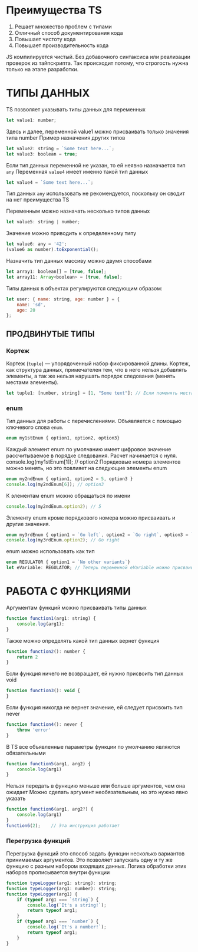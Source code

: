 # Преимущества TS
1. Решает множество проблем с типами
2. Отличный способ документирования кода
3. Повышает чистоту кода
4. Повышает производительность кода

JS компилируется чистый. Без добавочного синтаксиса или реализации проверок из тайпскрипта.
Так происходит потому, что строгость нужна только на этапе разработки.

# ТИПЫ ДАННЫХ
TS позволяет указывать типы данных для переменных
```js
let value1: number;
```
Здесь и далее, переменной value1 можно присваивать только значения типа number
Пример назначения других типов
```js
let value2: string = `Some text here...`;
let value3: boolean = true;
```


Если тип данных переменной не указан, то ей неявно назначается тип `any`
Переменная `value4` имеет именно такой тип данных
```js 
let value4 = `Some text here...`;
```
Тип данных `any` использовать не рекомендуется, поскольку он сводит на нет преимущества TS


Переменным можно назначать несколько типов данных
```js
let value5: string | number;
```


Значение можно приводить к определенному типу
```js
let value6: any = '42';
(value6 as number).toExponential();
```


Назначить тип данных массиву можно двумя способами
```js
let array1: boolean[] = [true, false];
let array11: Array<boolean> = [true, false];
```

Типы данных в объектах регулируются следующим образом:
```js
let user: { name: string, age: number } = {
    name: 'sd',
    age: 20
};
```

## ПРОДВИНУТЫЕ ТИПЫ
### Кортеж
Кортеж (`tuple`) — упорядоченный набор фиксированной длины.
Кортеж, как структура данных, примечателен тем, что в него нельзя добавлять элементы, а так же нельзя нарушать порядок следования (менять местами элементы).
```js
let tuple1: [number, string] = [1, "Some text"]; // Если поменять местами значения, это вызовет ошибку
```
### enum
Тип данных для работы с перечислениями.
Объявляется с помощью ключевого слова `enum`.
```js
enum my1stEnum { option1, option2, option3}
```
Каждый элемент enum по умолчанию имеет цифровое значение рассчитываемое в порядке следования. Расчет начинается с нуля.
console.log(my1stEnum[1]); // option2
Порядковые номера элементов можно менять, но это повлияет на следующие элементы enum
```js
enum my2ndEnum { option1, option2 = 5, option3 }
console.log(my2ndEnum[6]); // option3
```
К элементам enum можно обращаться по имени
```js
console.log(my2ndEnum.option2); // 5
```
Элементу enum кроме порядкового номера можно присваивать и другие значения.
```js
enum my3rdEnum { option1 = `Go left`, option2 = `Go right`, option3 = `Go forward` }
console.log(my3rdEnum.option2); // Go right
```
enum можно использовать как тип
```js
enum REGULATOR { option1 = `No other variants`}
let eVariable: REGULATOR; // Теперь переменной eVariable можно присваивать значения только из my3rdEnum
```
# РАБОТА С ФУНКЦИЯМИ
Аргументам функций можно присваивать типы данных
```js
function function1(arg1: string) {
    console.log(arg1);
}
```
Также можно определять какой тип данных вернет функция
```js
function function2(): number {
    return 2
}
```
Если функция ничего не возвращает, ей нужно присвоить тип данных void
```js
function function3(): void {
}
```
Если функция никогда не вернет значение, ей следует присвоить тип never
```js
function function4(): never {
    throw 'error'
}
```
В TS все объявленные параметры функции по умолчанию являются обязательными
```js 
function function5(arg1, arg2) {
    console.log(arg1)
}
```
Нельзя передать в функцию меньше или больше аргументов, чем она ожидает
Можно сделать аргумент необязательным, но это нужно явно указать
```js
function function6(arg1, arg2?) {
    console.log(arg1)
}
function6(2);    // Эта инструкция работает
```

### Перегрузка функций
Перегрузка функций это способ задать функции несколько вариантов принимаемых аргументов.
Это позволяет запускать одну и ту же функцию с разным набором входящих данных.
Логика обработки этих наборов прописывается внутри функции
```js
function typeLogger(arg1: string): string;
function typeLogger(arg1: number): string;
function typeLogger(arg1) {
    if (typeof arg1 === `string`) {
        console.log(`It's a string!`);
        return typeof arg1;
    }
    if (typeof arg1 === `number`) {
        console.log(`It's a number!`);
        return typeof arg1;
    }
}
```